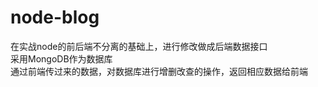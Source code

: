 # node-blog  
在实战node的前后端不分离的基础上，进行修改做成后端数据接口  
采用MongoDB作为数据库  
通过前端传过来的数据，对数据库进行增删改查的操作，返回相应数据给前端
